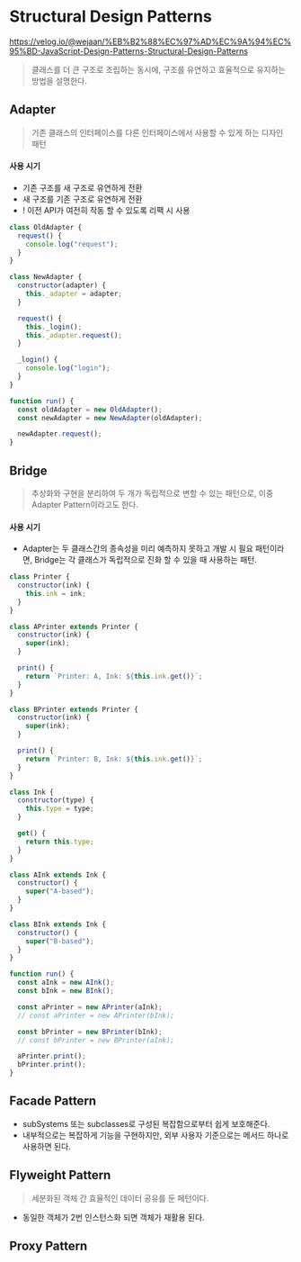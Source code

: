 # Structural Design Patterns

https://velog.io/@wejaan/%EB%B2%88%EC%97%AD%EC%9A%94%EC%95%BD-JavaScript-Design-Patterns-Structural-Design-Patterns

> 클래스를 더 큰 구조로 조립하는 동시에, 구조를 유연하고 효율적으로 유지하는 방법을 설명한다.

## Adapter

> 기존 클래스의 인터페이스를 다른 인터페이스에서 사용할 수 있게 하는 디자인 패턴

#### 사용 시기

- 기존 구조를 새 구조로 유연하게 전환
- 새 구조를 기존 구조로 유연하게 전환
- ! 이전 API가 여전히 작동 할 수 있도록 리팩 시 사용

```javascript
class OldAdapter {
  request() {
    console.log("request");
  }
}

class NewAdapter {
  constructor(adapter) {
    this._adapter = adapter;
  }

  request() {
    this._login();
    this._adapter.request();
  }

  _login() {
    console.log("login");
  }
}

function run() {
  const oldAdapter = new OldAdapter();
  const newAdapter = new NewAdapter(oldAdapter);

  newAdapter.request();
}
```

## Bridge

> 추상화와 구현을 분리하여 두 개가 독립적으로 변할 수 있는 패턴으로, 이중 Adapter Pattern이라고도 한다.

#### 사용 시기

- Adapter는 두 클래스간의 종속성을 미리 예측하지 못하고 개발 시 필요 패턴이라면, Bridge는 각 클래스가 독립적으로 진화 할 수 있을 때 사용하는 패턴.

```javascript
class Printer {
  constructor(ink) {
    this.ink = ink;
  }
}

class APrinter extends Printer {
  constructor(ink) {
    super(ink);
  }

  print() {
    return `Printer: A, Ink: ${this.ink.get()}`;
  }
}

class BPrinter extends Printer {
  constructor(ink) {
    super(ink);
  }

  print() {
    return `Printer: B, Ink: ${this.ink.get()}`;
  }
}

class Ink {
  constructor(type) {
    this.type = type;
  }

  get() {
    return this.type;
  }
}

class AInk extends Ink {
  constructor() {
    super("A-based");
  }
}

class BInk extends Ink {
  constructor() {
    super("B-based");
  }
}

function run() {
  const aInk = new AInk();
  const bInk = new BInk();

  const aPrinter = new APrinter(aInk);
  // const aPrinter = new APrinter(bInk);

  const bPrinter = new BPrinter(bInk);
  // const bPrinter = new BPrinter(aInk);

  aPrinter.print();
  bPrinter.print();
}
```

## Facade Pattern

>

- subSystems 또는 subclasses로 구성된 복잡함으로부터 쉽게 보호해준다.
- 내부적으로는 복잡하게 기능을 구현하지만, 외부 사용자 기준으로는 메서드 하나로 사용하면 된다.

## Flyweight Pattern

> 세분화된 객체 간 효율적인 데이터 공유를 둔 페턴이다.

- 동일한 객체가 2번 인스턴스화 되면 객체가 재활용 된다.

## Proxy Pattern
